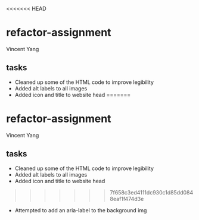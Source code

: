 <<<<<<< HEAD
# refactor-assignment

Vincent Yang

## tasks

* Cleaned up some of the HTML code to improve legibility 
* Added alt labels to all images
* Added icon and title to website head
=======
# refactor-assignment

Vincent Yang

## tasks

* Cleaned up some of the HTML code to improve legibility 
* Added alt labels to all images
* Added icon and title to website head
>>>>>>> 7f658c3ed4111dc930c1d85dd0848eaf1f474d3e
* Attempted to add an aria-label to the background img